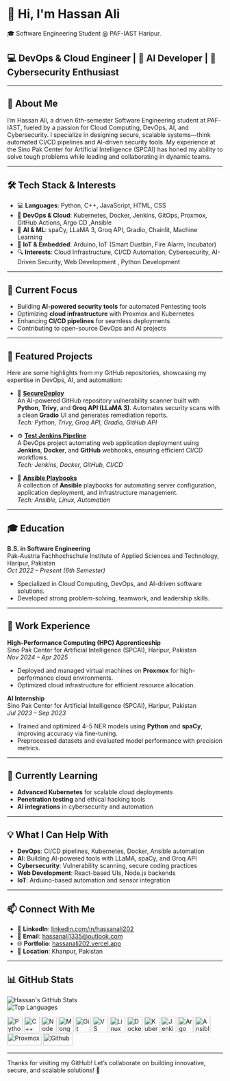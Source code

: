 # 👋 Hi, I'm Hassan Ali

🎓 Software Engineering Student @ PAF-IAST Haripur.

## 💻 DevOps & Cloud Engineer | 🤖 AI Developer | 🔐 Cybersecurity Enthusiast

---

## 🧠 About Me

I’m Hassan Ali, a driven 6th-semester Software Engineering student at PAF-IAST, fueled by a passion for Cloud Computing, DevOps, AI, and Cybersecurity. I specialize in designing secure, scalable systems—think automated CI/CD pipelines and AI-driven security tools. My experience at the Sino Pak Center for Artificial Intelligence (SPCAI) has honed my ability to solve tough problems while leading and collaborating in dynamic teams.

---

## 🛠️ Tech Stack & Interests

- 💻 **Languages**: Python, C++, JavaScript, HTML, CSS  
- 🧰 **DevOps & Cloud**: Kubernetes, Docker, Jenkins, GitOps, Proxmox, GitHub Actions, Argo CD ,Ansible 
- 🤖 **AI & ML**: spaCy, LLaMA 3, Groq API, Gradio, Chainlit, Machine Learning  
- 📡 **IoT & Embedded**: Arduino, IoT (Smart Dustbin, Fire Alarm, Incubator)  
- 🔍 **Interests**: Cloud Infrastructure, CI/CD Automation, Cybersecurity, AI-Driven Security, Web Development , Python Development 

---

## 🚀 Current Focus

- Building **AI-powered security tools** for automated Pentesting tools  
- Optimizing **cloud infrastructure** with Proxmox and Kubernetes  
- Enhancing **CI/CD pipelines** for seamless deployments  
- Contributing to open-source DevOps and AI projects  

---

## 📂 Featured Projects

Here are some highlights from my GitHub repositories, showcasing my expertise in DevOps, AI, and automation:

- 🔐 **[SecureDeploy](https://github.com/hassanali167/SecureDeploy)**  
  An AI-powered GitHub repository vulnerability scanner built with **Python**, **Trivy**, and **Groq API (LLaMA 3)**. Automates security scans with a clean **Gradio** UI and generates remediation reports.  
  *Tech: Python, Trivy, Groq API, Gradio, GitHub API*

- ⚙️ **[Test Jenkins Pipeline](https://github.com/hassanali167/test-jenkins-pipeline)**  
  A DevOps project automating web application deployment using **Jenkins**, **Docker**, and **GitHub** webhooks, ensuring efficient CI/CD workflows.  
  *Tech: Jenkins, Docker, GitHub, CI/CD*

- 📜 **[Ansible Playbooks](https://github.com/hassanali167/ansible-playbooks)**  
  A collection of **Ansible** playbooks for automating server configuration, application deployment, and infrastructure management.  
  *Tech: Ansible, Linux, Automation*

---

## 🎓 Education

**B.S. in Software Engineering**  
Pak-Austria Fachhochschule Institute of Applied Sciences and Technology, Haripur, Pakistan  
*Oct 2022 – Present (6th Semester)*  
- Specialized in Cloud Computing, DevOps, and AI-driven software solutions.  
- Developed strong problem-solving, teamwork, and leadership skills.

---

## 💼 Work Experience

**High-Performance Computing (HPC) Apprenticeship**  
Sino Pak Center for Artificial Intelligence (SPCAI), Haripur, Pakistan  
*Nov 2024 – Apr 2025*  
- Deployed and managed virtual machines on **Proxmox** for high-performance cloud environments.  
- Optimized cloud infrastructure for efficient resource allocation.  

**AI Internship**  
Sino Pak Center for Artificial Intelligence (SPCAI), Haripur, Pakistan  
*Jul 2023 – Sep 2023*  
- Trained and optimized 4–5 NER models using **Python** and **spaCy**, improving accuracy via fine-tuning.  
- Preprocessed datasets and evaluated model performance with precision metrics.

---

## 🌱 Currently Learning

- **Advanced Kubernetes** for scalable cloud deployments  
- **Penetration testing** and ethical hacking tools  
- **AI integrations** in cybersecurity and automation  

---

## 💡 What I Can Help With

- **DevOps**: CI/CD pipelines, Kubernetes, Docker, Ansible automation  
- **AI**: Building AI-powered tools with LLaMA, spaCy, and Groq API  
- **Cybersecurity**: Vulnerability scanning, secure coding practices  
- **Web Development**: React-based UIs, Node.js backends  
- **IoT**: Arduino-based automation and sensor integration  

---

## 📫 Connect With Me

- 🔗 **LinkedIn**: [linkedin.com/in/hassanali202](https://www.linkedin.com/in/hassanali202/)  
- 📧 **Email**: [hassanali1335@outlook.com](mailto:hassanali1335@outlook.com)  
- 🌐 **Portfolio**: [hassanali202.vercel.app](https://hassanali202.vercel.app/)  
- 📍 **Location**: Khanpur, Pakistan  

---

## 📊 GitHub Stats

![Hassan's GitHub Stats](https://github-readme-stats.vercel.app/api?username=hassanali167&show_icons=true&theme=radical)  
![Top Languages](https://github-readme-stats.vercel.app/api/top-langs/?username=hassanali167&layout=compact&theme=radical)



<p align="left">
<a href="https://www.python.org/" target="_blank" rel="noreferrer"><img src="https://raw.githubusercontent.com/danielcranney/readme-generator/main/public/icons/skills/python-colored.svg" width="36" height="36" alt="Python" /></a>
<a href="https://isocpp.org/" target="_blank" rel="noreferrer"><img src="https://raw.githubusercontent.com/danielcranney/readme-generator/main/public/icons/skills/cplusplus-colored.svg" width="36" height="36" alt="C++" /></a>
<a href="https://nodejs.org/en/" target="_blank" rel="noreferrer"><img src="https://raw.githubusercontent.com/danielcranney/readme-generator/main/public/icons/skills/nodejs-colored.svg" width="36" height="36" alt="NodeJS" /></a>
<a href="https://www.mongodb.com/" target="_blank" rel="noreferrer"><img src="https://raw.githubusercontent.com/danielcranney/readme-generator/main/public/icons/skills/mongodb-colored.svg" width="36" height="36" alt="MongoDB" /></a>
<a href="https://git-scm.com/" target="_blank" rel="noreferrer"><img src="https://raw.githubusercontent.com/danielcranney/readme-generator/main/public/icons/skills/git-colored.svg" width="36" height="36" alt="Git" /></a>
<a href="https://code.visualstudio.com/" target="_blank" rel="noreferrer"><img src="https://raw.githubusercontent.com/danielcranney/readme-generator/main/public/icons/skills/visualstudiocode.svg" width="36" height="36" alt="VS Code" /></a>
<a href="https://www.linux.org/" target="_blank" rel="noreferrer"><img src="https://raw.githubusercontent.com/danielcranney/readme-generator/main/public/icons/skills/linux-colored.svg" width="36" height="36" alt="Linux" /></a>
<a href="https://www.docker.com/" target="_blank" rel="noreferrer"><img src="https://raw.githubusercontent.com/danielcranney/readme-generator/main/public/icons/skills/docker-colored.svg" width="36" height="36" alt="Docker" /></a>
<a href="https://kubernetes.io/" target="_blank" rel="noreferrer"><img src="https://cdn.simpleicons.org/kubernetes/326CE5" width="36" height="36" alt="Kubernetes" /></a>
<a href="https://www.jenkins.io/" target="_blank" rel="noreferrer"><img src="https://cdn.simpleicons.org/jenkins/D24939" width="36" height="36" alt="Jenkins" /></a>
<a href="https://argoproj.github.io/argo-cd/" target="_blank" rel="noreferrer"><img src="https://cdn.simpleicons.org/argo/EF7B4D" width="36" height="36" alt="Argo CD" /></a>
<a href="https://www.ansible.com/" target="_blank" rel="noreferrer"><img src="https://cdn.simpleicons.org/ansible/EE0000" width="36" height="36" alt="Ansible" /></a>
<a href="https://www.proxmox.com/" target="_blank" rel="noreferrer"><img src="https://img.shields.io/badge/-Proxmox-E57000" width="80" height="28" alt="Proxmox" /></a>
<a href="https://www.github.com/" target="_blank" rel="noreferrer"><img src="https://cdn.simpleicons.org/github/EF7B4D" width="70" height="28" alt="Github" /></a>
</p>

---

Thanks for visiting my GitHub! Let’s collaborate on building innovative, secure, and scalable solutions! 🚀
